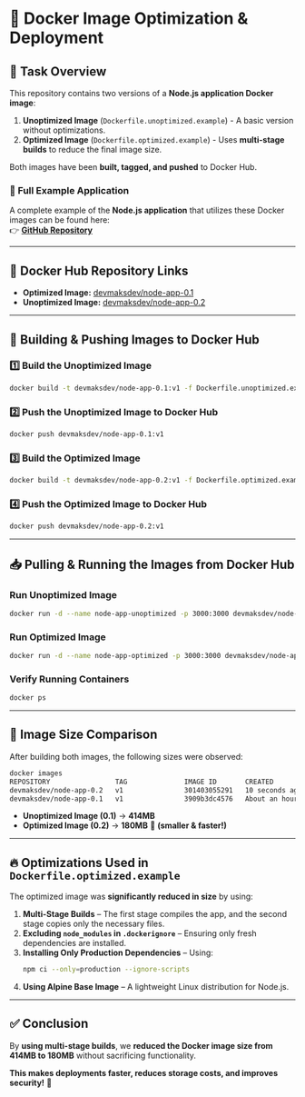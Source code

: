 # 🚀 Docker Image Optimization & Deployment

## 📌 Task Overview
This repository contains two versions of a **Node.js application Docker image**:
1. **Unoptimized Image** (`Dockerfile.unoptimized.example`) - A basic version without optimizations.
2. **Optimized Image** (`Dockerfile.optimized.example`) - Uses **multi-stage builds** to reduce the final image size.

Both images have been **built, tagged, and pushed** to Docker Hub.

### 📂 Full Example Application
A complete example of the **Node.js application** that utilizes these Docker images can be found here:  
👉 **[GitHub Repository](https://github.com/MaksymTeslenkoDev/HighloadPlaybook/tree/master/domains/supply-chain/pkg/server)**

---

## 🚀 Docker Hub Repository Links
- **Optimized Image:** [devmaksdev/node-app-0.1](https://hub.docker.com/repository/docker/devmaksdev/node-app-0.1/general)
- **Unoptimized Image:** [devmaksdev/node-app-0.2](https://hub.docker.com/repository/docker/devmaksdev/node-app-0.2/general)

---

## 🚀 Building & Pushing Images to Docker Hub

### **1️⃣ Build the Unoptimized Image**
```sh
docker build -t devmaksdev/node-app-0.1:v1 -f Dockerfile.unoptimized.example .
```

### **2️⃣ Push the Unoptimized Image to Docker Hub**
```sh
docker push devmaksdev/node-app-0.1:v1
```

### **3️⃣ Build the Optimized Image**
```sh
docker build -t devmaksdev/node-app-0.2:v1 -f Dockerfile.optimized.example .
```

### **4️⃣ Push the Optimized Image to Docker Hub**
```sh
docker push devmaksdev/node-app-0.2:v1
```

---

## 📥 Pulling & Running the Images from Docker Hub

### **Run Unoptimized Image**
```sh
docker run -d --name node-app-unoptimized -p 3000:3000 devmaksdev/node-app-0.1:v1
```

### **Run Optimized Image**
```sh
docker run -d --name node-app-optimized -p 3000:3000 devmaksdev/node-app-0.2:v1
```

### **Verify Running Containers**
```sh
docker ps
```

---

## 📏 Image Size Comparison

After building both images, the following sizes were observed:

```sh
docker images
REPOSITORY                TAG              IMAGE ID       CREATED             SIZE
devmaksdev/node-app-0.2   v1               301403055291   10 seconds ago      180MB
devmaksdev/node-app-0.1   v1               3909b3dc4576   About an hour ago   414MB
```

- **Unoptimized Image (0.1)** → **414MB**
- **Optimized Image (0.2)** → **180MB** 🚀 **(smaller & faster!)**

---

## 🔥 Optimizations Used in `Dockerfile.optimized.example`
The optimized image was **significantly reduced in size** by using:
1. **Multi-Stage Builds** – The first stage compiles the app, and the second stage copies only the necessary files.
2. **Excluding `node_modules` in `.dockerignore`** – Ensuring only fresh dependencies are installed.
3. **Installing Only Production Dependencies** – Using:
   ```sh
   npm ci --only=production --ignore-scripts
   ```
4. **Using Alpine Base Image** – A lightweight Linux distribution for Node.js.

---

## ✅ Conclusion
By **using multi-stage builds**, we **reduced the Docker image size from 414MB to 180MB** without sacrificing functionality. 

**This makes deployments faster, reduces storage costs, and improves security!** 🚀